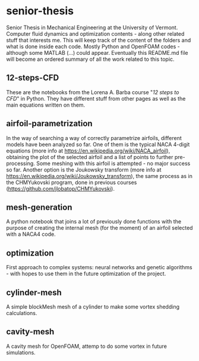 # senior-thesis
Senior Thesis in Mechanical Engineering at the University of Vermont. Computer fluid dynamics and optimization contents - along other related stuff that interests me. This will keep track of the content of the folders and what is done inside each code. Mostly Python and OpenFOAM codes - although some MATLAB (...) could appear. Eventually this README.md file will become an ordered summary of all the work related to this topic.
 
## 12-steps-CFD
These are the notebooks from the Lorena A. Barba course "*12 steps to CFD*" in Python. They have different stuff from other pages as well as the main equations written on them.


## airfoil-parametrization
In the way of searching a way of correctly parametrize airfoils, different models have been analyzed so far. One of them is the typical NACA 4-digit equations (more info at <https://en.wikipedia.org/wiki/NACA_airfoil>), obtaining the plot of the selected airfoil and a list of points to further pre-processing. Some meshing with this airfoil is attempted - no major success so far. Another option is the Joukowsky transform (more info at <https://en.wikipedia.org/wiki/Joukowsky_transform>), the same process as in the CHMYukovski program, done in previous courses (<https://github.com/jlobatop/CHMYukovski>).

## mesh-generation
A python notebook that joins a lot of previously done functions with the purpose of creating the internal mesh (for the moment) of an airfoil selected with a NACA4 code.

## optimization
First approach to complex systems: neural networks and genetic algorithms - with hopes to use them in the future optimization of the project.

## cylinder-mesh
A simple blockMesh mesh of a cylinder to make some vortex shedding calculations.

## cavity-mesh
A cavity mesh for OpenFOAM, attemp to do some vortex in future simulations.
